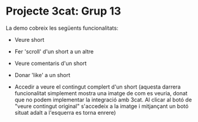 # Projecte 3cat: Grup 13

La demo cobreix les següents funcionalitats:

- Veure short

- Fer 'scroll' d'un short a un altre

- Veure comentaris d'un short

- Donar 'like' a un short

- Accedir a veure el contingut complert d'un short
(aquesta darrera funcionalitat simplement mostra una imatge de com es veuria, donat que no podem implementar la integració amb 3cat. Al clicar al botó de "veure contingut original" s'accedeix a la imatge i mitjançant un botó situat adalt a l'esquerra es torna enrere)